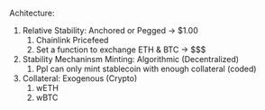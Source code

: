 Achitecture:

1. Relative Stability: Anchored or Pegged -> $1.00
   1. Chainlink Pricefeed
   2. Set a function to exchange ETH & BTC -> $$$
2. Stability Mechaninsm Minting: Algorithmic (Decentralized)
   1. Ppl can only mint stablecoin with enough collateral (coded)
3. Collateral: Exogenous (Crypto)
   1. wETH
   2. wBTC
